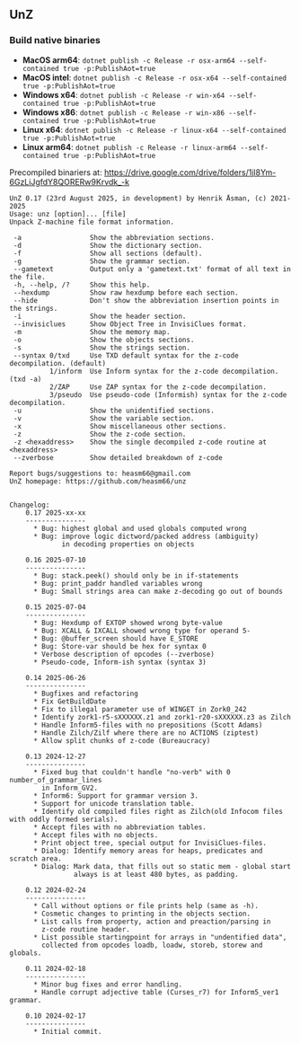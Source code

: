 ## UnZ

### Build native binaries

- **MacOS arm64**: `dotnet publish -c Release -r osx-arm64 --self-contained true -p:PublishAot=true`
- **MacOS intel**: `dotnet publish -c Release -r osx-x64 --self-contained true -p:PublishAot=true`
- **Windows x64**: `dotnet publish -c Release -r win-x64 --self-contained true -p:PublishAot=true`
- **Windows x86**: `dotnet publish -c Release -r win-x86 --self-contained true -p:PublishAot=true`
- **Linux x64**: `dotnet publish -c Release -r linux-x64 --self-contained true -p:PublishAot=true`
- **Linux arm64**: `dotnet publish -c Release -r linux-arm64 --self-contained true -p:PublishAot=true`

Precompiled binariers at: https://drive.google.com/drive/folders/1jl8Ym-6GzLiJgfdY8QORERw9Krvdk_-k
```
UnZ 0.17 (23rd August 2025, in development) by Henrik Åsman, (c) 2021-2025
Usage: unz [option]... [file]
Unpack Z-machine file format information.

 -a                 Show the abbreviation sections.
 -d                 Show the dictionary section.
 -f                 Show all sections (default).
 -g                 Show the grammar section.
 --gametext         Output only a 'gametext.txt' format of all text in the file.
 -h, --help, /?     Show this help.
 --hexdump          Show raw hexdump before each section.
 --hide             Don't show the abbreviation insertion points in the strings.
 -i                 Show the header section.
 --invisiclues      Show Object Tree in InvisiClues format.
 -m                 Show the memory map.
 -o                 Show the objects sections.
 -s                 Show the strings section.
 --syntax 0/txd     Use TXD default syntax for the z-code decompilation. (default)
          1/inform  Use Inform syntax for the z-code decompilation. (txd -a)
          2/ZAP     Use ZAP syntax for the z-code decompilation.
          3/pseudo  Use pseudo-code (Informish) syntax for the z-code decompilation.
 -u                 Show the unidentified sections.
 -v                 Show the variable section.
 -x                 Show miscellaneous other sections.
 -z                 Show the z-code section.
 -z <hexaddress>    Show the single decompiled z-code routine at <hexaddress>
 --zverbose         Show detailed breakdown of z-code

Report bugs/suggestions to: heasm66@gmail.com
UnZ homepage: https://github.com/heasm66/unz


Changelog:
    0.17 2025-xx-xx
    ---------------
      * Bug: highest global and used globals computed wrong
      * Bug: improve logic dictword/packed address (ambiguity)
             in decoding properties on objects

    0.16 2025-07-10
    ---------------
      * Bug: stack.peek() should only be in if-statements
      * Bug: print_paddr handled variables wrong
      * Bug: Small strings area can make z-decoding go out of bounds 

    0.15 2025-07-04
    ---------------
      * Bug: Hexdump of EXTOP showed wrong byte-value
      * Bug: XCALL & IXCALL showed wrong type for operand 5-
      * Bug: @buffer_screen should have E_STORE
      * Bug: Store-var should be hex for syntax 0
      * Verbose description of opcodes (--zverbose)
      * Pseudo-code, Inform-ish syntax (syntax 3)

    0.14 2025-06-26
    ---------------
      * Bugfixes and refactoring
      * Fix GetBuildDate
      * Fix to illegal parameter use of WINGET in Zork0_242
      * Identify zork1-r5-sXXXXXX.z1 and zork1-r20-sXXXXXX.z3 as Zilch
      * Handle Inform5-files with no prepositions (Scott Adams)
      * Handle Zilch/Zilf where there are no ACTIONS (ziptest)
      * Allow split chunks of z-code (Bureaucracy)
      
    0.13 2024-12-27
    ---------------
      * Fixed bug that couldn't handle "no-verb" with 0 number_of_grammar_lines
        in Inform_GV2.
      * Inform6: Support for grammar version 3.
      * Support for unicode translation table.
      * Identify old compiled files right as Zilch(old Infocom files with oddly formed serials).
      * Accept files with no abbreviation tables.
      * Accept files with no objects.
      * Print object tree, special output for InvisiClues-files.
      * Dialog: Identify memory areas for heaps, predicates and scratch area.
      * Dialog: Mark data, that fills out so static mem - global start 
                always is at least 480 bytes, as padding. 

    0.12 2024-02-24
    ---------------
      * Call without options or file prints help (same as -h).
      * Cosmetic changes to printing in the objects section.
      * List calls from property, action and preaction/parsing in 
        z-code routine header.
      * List possible startingpoint for arrays in "undentified data",
        collected from opcodes loadb, loadw, storeb, storew and globals.

    0.11 2024-02-18
    ---------------
      * Minor bug fixes and error handling.
      * Handle corrupt adjective table (Curses_r7) for Inform5_ver1 grammar.

    0.10 2024-02-17
    ---------------
      * Initial commit.
```

